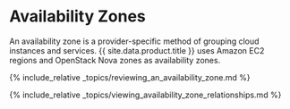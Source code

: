 # Availability Zones

An availability zone is a provider-specific method of grouping cloud
instances and services. {{ site.data.product.title }} uses Amazon EC2 regions and
OpenStack Nova zones as availability zones.

{% include_relative _topics/reviewing_an_availability_zone.md %}

{% include_relative
_topics/viewing_availability_zone_relationships.md %}
